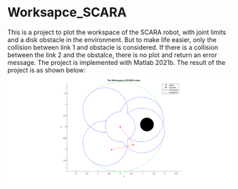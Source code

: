 # Worksapce_SCARA
This is a project to plot the workspace of the SCARA robot, with joint limits and a disk obstacle in the environment.
But to make life easier, only the collision between link 1 and obstacle is considered.
If there is a collision between the link 2 and the obstalce, there is no plot and return an error message.
The project is implemented with Matlab 2021b.
The result of the project is as shown below:
![test](https://github.com/GUOkekkk/Worksapce_SCARA/blob/main/test1.png)
